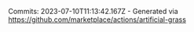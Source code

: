Commits: 2023-07-10T11:13:42.167Z - Generated via https://github.com/marketplace/actions/artificial-grass
<br>
